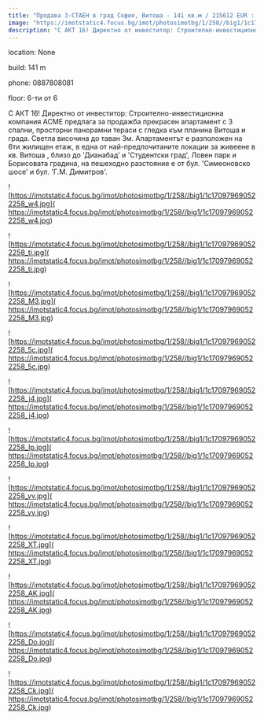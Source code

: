 ```yaml
---
title: "Продава 3-СТАЕН в град София, Витоша - 141 кв.м / 215612 EUR :: imot.bg Обява"
image: "https://imotstatic4.focus.bg/imot/photosimotbg/1/258//big1/1c170979690522258_4B.jpg"
description: "С АКТ 16! Директно от инвеститор: Строително-инвестиционна компания ACME предлага за продажба прекрасен апартамент с 3 спални, просторни панорамни тераси с гледка към планина Витоша и града. Светла височина до таван 3м. Апартаментът е разположен на 6ти жилищен етаж, в една от най-предпочитаните локации за живеене в кв.  Витоша , близо до 'Дианабад' и 'Студентски град', Ловен парк и Борисовата градина, на пешеходно разстояние е от бул. 'Симеоновско шосе' и бул. 'Г.М. Димитров'."
---
```


location: None

build: 141 m

phone: 0887808081

floor: 6-ти от 6

С АКТ 16! Директно от инвеститор: Строително-инвестиционна компания ACME предлага за продажба прекрасен апартамент с 3 спални, просторни панорамни тераси с гледка към планина Витоша и града. Светла височина до таван 3м. Апартаментът е разположен на 6ти жилищен етаж, в една от най-предпочитаните локации за живеене в кв.  Витоша , близо до 'Дианабад' и 'Студентски град', Ловен парк и Борисовата градина, на пешеходно разстояние е от бул. 'Симеоновско шосе' и бул. 'Г.М. Димитров'.


![https://imotstatic4.focus.bg/imot/photosimotbg/1/258//big1/1c170979690522258_w4.jpg]( https://imotstatic4.focus.bg/imot/photosimotbg/1/258//big1/1c170979690522258_w4.jpg)


![https://imotstatic4.focus.bg/imot/photosimotbg/1/258//big1/1c170979690522258_ti.jpg]( https://imotstatic4.focus.bg/imot/photosimotbg/1/258//big1/1c170979690522258_ti.jpg)


![https://imotstatic4.focus.bg/imot/photosimotbg/1/258//big1/1c170979690522258_M3.jpg]( https://imotstatic4.focus.bg/imot/photosimotbg/1/258//big1/1c170979690522258_M3.jpg)


![https://imotstatic4.focus.bg/imot/photosimotbg/1/258//big1/1c170979690522258_5c.jpg]( https://imotstatic4.focus.bg/imot/photosimotbg/1/258//big1/1c170979690522258_5c.jpg)


![https://imotstatic4.focus.bg/imot/photosimotbg/1/258//big1/1c170979690522258_j4.jpg]( https://imotstatic4.focus.bg/imot/photosimotbg/1/258//big1/1c170979690522258_j4.jpg)


![https://imotstatic4.focus.bg/imot/photosimotbg/1/258//big1/1c170979690522258_Ip.jpg]( https://imotstatic4.focus.bg/imot/photosimotbg/1/258//big1/1c170979690522258_Ip.jpg)


![https://imotstatic4.focus.bg/imot/photosimotbg/1/258//big1/1c170979690522258_vv.jpg]( https://imotstatic4.focus.bg/imot/photosimotbg/1/258//big1/1c170979690522258_vv.jpg)


![https://imotstatic4.focus.bg/imot/photosimotbg/1/258//big1/1c170979690522258_XT.jpg]( https://imotstatic4.focus.bg/imot/photosimotbg/1/258//big1/1c170979690522258_XT.jpg)


![https://imotstatic4.focus.bg/imot/photosimotbg/1/258//big1/1c170979690522258_AK.jpg]( https://imotstatic4.focus.bg/imot/photosimotbg/1/258//big1/1c170979690522258_AK.jpg)


![https://imotstatic4.focus.bg/imot/photosimotbg/1/258//big1/1c170979690522258_Do.jpg]( https://imotstatic4.focus.bg/imot/photosimotbg/1/258//big1/1c170979690522258_Do.jpg)


![https://imotstatic4.focus.bg/imot/photosimotbg/1/258//big1/1c170979690522258_Ck.jpg]( https://imotstatic4.focus.bg/imot/photosimotbg/1/258//big1/1c170979690522258_Ck.jpg)


